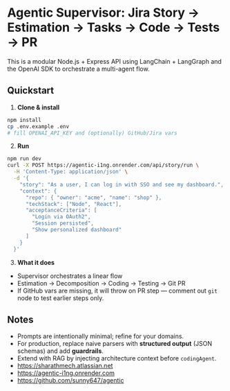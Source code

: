 # Agentic Supervisor: Jira Story → Estimation → Tasks → Code → Tests → PR

This is a modular Node.js + Express API using LangChain + LangGraph and the OpenAI SDK to orchestrate a multi-agent flow.

## Quickstart

1. **Clone & install**
```bash
npm install
cp .env.example .env
# fill OPENAI_API_KEY and (optionally) GitHub/Jira vars
```

2. **Run**
```bash
npm run dev
curl -X POST https://agentic-i1ng.onrender.com/api/story/run \
  -H 'Content-Type: application/json' \
  -d '{
    "story": "As a user, I can log in with SSO and see my dashboard.",
    "context": {
      "repo": { "owner": "acme", "name": "shop" },
      "techStack": ["Node", "React"],
      "acceptanceCriteria": [
        "Login via OAuth2",
        "Session persisted",
        "Show personalized dashboard"
      ]
    }
  }'
```

3. **What it does**
- Supervisor orchestrates a linear flow
- Estimation → Decomposition → Coding → Testing → Git PR
- If GitHub vars are missing, it will throw on PR step — comment out `git` node to test earlier steps only.

## Notes
- Prompts are intentionally minimal; refine for your domains.
- For production, replace naive parsers with **structured output** (JSON schemas) and add **guardrails**.
- Extend with RAG by injecting architecture context before `codingAgent`.
- https://sharathmech.atlassian.net
- https://agentic-i1ng.onrender.com
- https://github.com/sunny647/agentic
